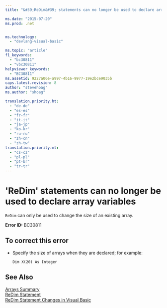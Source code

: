 ```yaml
---
title: "&#39;ReDim&#39; statements can no longer be used to declare array variables | Microsoft Docs"

ms.date: "2015-07-20"
ms.prod: .net


ms.technology: 
  - "devlang-visual-basic"

ms.topic: "article"
f1_keywords: 
  - "bc30811"
  - "vbc30811"
helpviewer_keywords: 
  - "BC30811"
ms.assetid: 9227a06e-a997-4b16-9977-19e2bce9035b
caps.latest.revision: 8
author: "stevehoag"
ms.author: "shoag"

translation.priority.ht: 
  - "de-de"
  - "es-es"
  - "fr-fr"
  - "it-it"
  - "ja-jp"
  - "ko-kr"
  - "ru-ru"
  - "zh-cn"
  - "zh-tw"
translation.priority.mt: 
  - "cs-cz"
  - "pl-pl"
  - "pt-br"
  - "tr-tr"
---
```

# &#39;ReDim&#39; statements can no longer be used to declare array variables
`ReDim` can only be used to change the size of an existing array.  
  
 **Error ID:** BC30811  
  
## To correct this error  
  
-   Specify the size of arrays when they are declared; for example:  
  
    ```  
    Dim X(20) As Integer  
    ```  
  
## See Also  
 [Arrays Summary](../../visual-basic/language-reference/keywords/arrays-summary.md)   
 [ReDim Statement](../../visual-basic/language-reference/statements/redim-statement.md)   
 [ReDim Statement Changes in Visual Basic](http://msdn.microsoft.com/en-us/b4da14db-ff23-490f-b3c6-d7ae1b649532)
